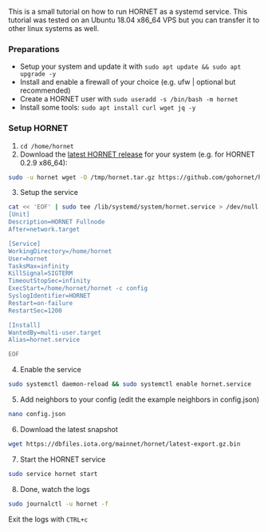 This is a small tutorial on how to run HORNET as a systemd service. This tutorial was tested on an Ubuntu 18.04 x86_64 VPS but you can transfer it to other linux systems as well.

### Preparations

- Setup your system and update it with `sudo apt update && sudo apt upgrade -y`
- Install and enable a firewall of your choice (e.g. ufw | optional but recommended)
- Create a HORNET user with `sudo useradd -s /bin/bash -m hornet`
- Install some tools: `sudo apt install curl wget jq -y`

### Setup HORNET

1. `cd /home/hornet`
2. Download the [latest HORNET release](https://github.com/gohornet/hornet/releases/latest) for your system (e.g. for HORNET 0.2.9 x86_64):

```bash
sudo -u hornet wget -O /tmp/hornet.tar.gz https://github.com/gohornet/hornet/releases/download/v0.2.9/HORNET-0.2.9_Linux_x86_64.tar.gz && sudo -u hornet tar xzf /tmp/hornet.tar.gz && rm /tmp/hornet.tar.gz && sudo -u hornet mv /tmp/HORNET-0.2.9_Linux_x86_64/hornet /home/hornet/hornet &&  sudo -u hornet mv -vn /tmp/HORNET-0.2.9_Linux_x86_64/config.json /home/hornet/config.json && sudo -u hornet rm -r /tmp/HORNET-0.2.9_Linux_x86_64
```

3. Setup the service

```bash
cat << 'EOF' | sudo tee /lib/systemd/system/hornet.service > /dev/null
[Unit]
Description=HORNET Fullnode
After=network.target

[Service]
WorkingDirectory=/home/hornet
User=hornet
TasksMax=infinity
KillSignal=SIGTERM
TimeoutStopSec=infinity
ExecStart=/home/hornet/hornet -c config
SyslogIdentifier=HORNET
Restart=on-failure
RestartSec=1200

[Install]
WantedBy=multi-user.target
Alias=hornet.service

EOF
```

4. Enable the service

```bash
sudo systemctl daemon-reload && sudo systemctl enable hornet.service
```

5. Add neighbors to your config (edit the example neighbors in config.json)

```bash
nano config.json
```

6. Download the latest snapshot

```bash
wget https://dbfiles.iota.org/mainnet/hornet/latest-export.gz.bin
```

7. Start the HORNET service

```bash
sudo service hornet start
```

8. Done, watch the logs

```bash
sudo journalctl -u hornet -f
```

Exit the logs with `CTRL+c`

